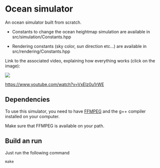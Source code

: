# Ocean simulator

An ocean simulator built from scratch.

- Constants to change the ocean heightmap simulation are available in src/simulation/Constants.hpp

- Rendering constants (sky color, sun direction etc...) are available in src/rendering/Constants.hpp

Link to the associated video, explaining how everything works (click on the image):

[![](https://i9.ytimg.com/vi_webp/VxElz0u1rWE/hqdefault.webp?sqp=COyru_4F&rs=AOn4CLC5VY82fwwVZenoqqYX9jtHpz9a5g)](https://www.youtube.com/watch?v=VxElz0u1rWE)

https://www.youtube.com/watch?v=VxElz0u1rWE

## Dependencies

To use this simulator, you need to have [FFMPEG](https://www.ffmpeg.org) and the g++ compiler installed on your computer.

Make sure that FFMPEG is available on your path.

## Build an run

Just run the following command

```
make
```
